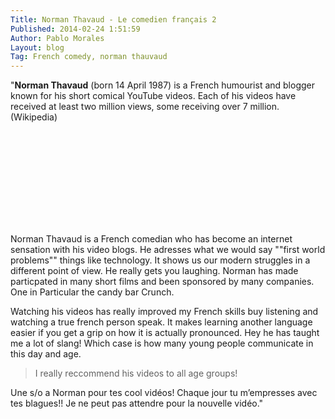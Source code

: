 ```yaml
---
Title: Norman Thavaud - Le comedien français 2
Published: 2014-02-24 1:51:59
Author: Pablo Morales
Layout: blog
Tag: French comedy, norman thauvaud
---
```

"<b>Norman Thavaud</b> (born 14 April 1987) is a French humourist and blogger known for his short comical YouTube videos. Each of his videos have received at least two million views, some receiving over 7 million. (Wikipedia)

<iframe src=""//www.youtube.com/embed/zt-LbzrS2lI?list=UUww2zZWg4Cf5xcRKG-ThmXQ"" height=""315"" width=""560"" allowfullscreen="""" frameborder=""0""></iframe>

Norman Thavaud is a French comedian who has become an internet sensation with his video blogs. He adresses what we would say ""first world problems"" things like technology. It shows us our modern struggles in a different point of view. He really gets you laughing. Norman has made particpated in many short films and been sponsored by many companies. One in Particular the candy bar Crunch.

Watching his videos has really improved my French skills buy listening and watching a true french person speak. It makes learning another language easier if you get a grip on how it is actually pronounced. Hey he has taught me a lot of slang! Which case is how many young people communicate in this day and age.
<blockquote>I really reccommend his videos to all age groups!</blockquote>
Une s/o a Norman pour tes cool vidéos! Chaque jour tu m’empresses avec tes blagues!! Je ne peut pas attendre pour la nouvelle vidéo."